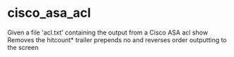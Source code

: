 # cisco_asa_acl

Given a file 'acl.txt' containing the output from a Cisco ASA acl show
Removes the hitcount* trailer
prepends no and reverses order
outputting to the screen
